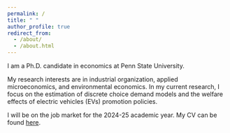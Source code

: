 ```yaml
---
permalink: /
title: " "
author_profile: true
redirect_from: 
  - /about/
  - /about.html
---
```

I am a Ph.D. candidate in economics at Penn State University. 

My research interests are in industrial organization, applied microeconomics, and environmental economics. In my current research, I focus on the estimation of discrete choice demand models and the welfare effects of electric vehicles (EVs) promotion policies.

I will be on the job market for the 2024-25 academic year. My CV can be found [here](https://wendy-wentian.github.io/files/Wen_Tian_PSU_CV.pdf). 

<!--
Current Research
======
-->
